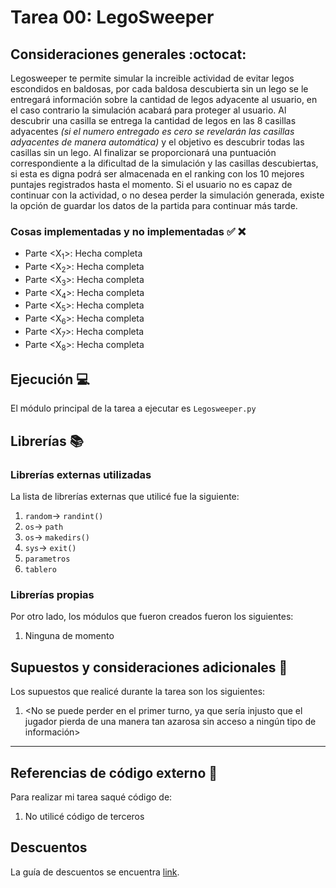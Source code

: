 ﻿# Tarea 00: LegoSweeper

## Consideraciones generales :octocat:

Legosweeper te permite simular la increible actividad de evitar legos escondidos en baldosas, por cada baldosa descubierta sin un lego se le entregará información sobre la cantidad de legos adyacente al usuario, en el caso contrario la simulación acabará para proteger al usuario. Al descubrir una casilla se entrega la cantidad de legos en las 8 casillas adyacentes *(si el numero entregado es cero se revelarán las casillas adyacentes de manera automática)* y el objetivo es descubrir todas las casillas sin un lego. Al finalizar se proporcionará una puntuación correspondiente a la dificultad de la simulación y las casillas descubiertas, si esta es digna podrá ser almacenada en el ranking con los 10 mejores puntajes registrados hasta el momento.
Si el usuario no es capaz de continuar con la actividad, o no desea perder la simulación generada, existe la opción de guardar los datos de la partida para continuar más tarde.

### Cosas implementadas y no implementadas :white_check_mark: :x:

* Parte <X<sub>1</sub>>: Hecha completa
* Parte <X<sub>2</sub>>: Hecha completa
* Parte <X<sub>3</sub>>: Hecha completa
* Parte <X<sub>4</sub>>: Hecha completa
* Parte <X<sub>5</sub>>: Hecha completa
* Parte <X<sub>6</sub>>: Hecha completa
* Parte <X<sub>7</sub>>: Hecha completa
* Parte <X<sub>8</sub>>: Hecha completa

## Ejecución :computer:
El módulo principal de la tarea a ejecutar es  ```Legosweeper.py```


## Librerías :books:
### Librerías externas utilizadas
La lista de librerías externas que utilicé fue la siguiente:

1. ```random```-> ```randint()```
2. ```os```-> ```path```
3. ```os```-> ```makedirs()```
4. ```sys```-> ```exit()```
5. ```parametros```
6. ```tablero```

### Librerías propias
Por otro lado, los módulos que fueron creados fueron los siguientes:

1. Ninguna de momento

## Supuestos y consideraciones adicionales :thinking:
Los supuestos que realicé durante la tarea son los siguientes:

1. <No se puede perder en el primer turno, ya que sería injusto que el jugador pierda de una manera tan azarosa sin acceso a ningún tipo de información> 

-------
## Referencias de código externo :book:

Para realizar mi tarea saqué código de:
1. No utilicé código de terceros



## Descuentos
La guía de descuentos se encuentra [link](https://github.com/IIC2233/syllabus/blob/master/Tareas/Descuentos.md).